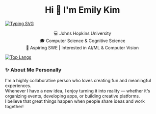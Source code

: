 <h1 align="center">Hi 👋 I'm Emily Kim</h1>

[![Typing SVG](https://readme-typing-svg.demolab.com/?lines=Hi,+I'm+Emily+Kim;Aspiring+Software+Engineer;Interested+in+AI/ML+and+Computer+Vision)](https://git.io/typing-svg)



<p align="center">
  💻 Johns Hopkins University <br>
  🎓 Computer Science & Cognitive Science <br>
  🌱 Aspiring SWE | Interested in AI/ML & Computer Vision
</p>

[![Top Langs](https://github-readme-stats.vercel.app/api/top-langs/?username=emilytykim)](https://github.com/anuraghazra/github-readme-stats)


### ✨ About Me Personally

I'm a highly collaborative person who loves creating fun and meaningful experiences.  
Whenever I have a new idea, I enjoy turning it into reality — whether it's organizing events, developing apps, or building creative platforms.  
I believe that great things happen when people share ideas and work together!
